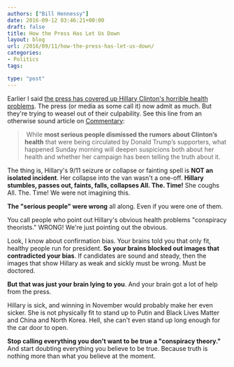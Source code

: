 ```yaml
---
authors: ["Bill Hennessy"]
date: 2016-09-12 03:46:21+00:00
draft: false
title: How the Press Has Let Us Down
layout: blog
url: /2016/09/11/how-the-press-has-let-us-down/
categories:
- Politics
tags:

type: "post"
---
```


Earlier I said [the press has covered up Hillary Clinton's horrible health problems](https://hennessysview.com/2016/09/11/suddenly-you-feel-sorry-for-hillary/). The press (or media as some call it) now admit as much. But they're trying to weasel out of their culpability. See this line from an otherwise sound article on [Commentary](https://www.commentarymagazine.com/politics-ideas/campaigns-elections/a-conspiracy-theory-no-longer-health-hillary-clinton/):



>  While **most serious people dismissed the rumors** **about Clinton’s health** that were being circulated by Donald Trump’s supporters, what happened Sunday morning will deepen suspicions both about her health and whether her campaign has been telling the truth about it.



The thing is, Hillary's 9/11 seizure or collapse or fainting spell is **NOT an isolated incident**. Her collapse into the van wasn't a one-off. **Hillary stumbles, passes out, faints, falls, collapses All. The. Time!** She coughs All. The. Time! We were not imagining this.

**The "serious people" were wrong** all along. Even if you were one of them.

You call people who point out Hillary's obvious health problems "conspiracy theorists." WRONG! We're just pointing out the obvious.

Look, I know about confirmation bias. Your brains told you that only fit, healthy people run for president. **So your brains blocked out images that contradicted your bias**. If candidates are sound and steady, then the images that show Hillary as weak and sickly must be wrong. Must be doctored.

**But that was just your brain lying to you**. And your brain got a lot of help from the press.

Hillary is sick, and winning in November would probably make her even sicker. She is not physically fit to stand up to Putin and Black Lives Matter and China and North Korea. Hell, she can't even stand up long enough for the car door to open.

**Stop calling everything you don't want to be true a "conspiracy theory."** And start doubting everything you believe to be true. Because truth is nothing more than what you believe at the moment.
